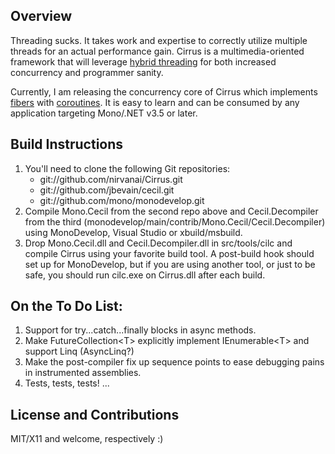Overview
--------

Threading sucks. It takes work and expertise to correctly utilize multiple threads for an actual performance gain. Cirrus is a multimedia-oriented framework that will leverage [hybrid threading](http://en.wikipedia.org/wiki/Thread_%28computer_science%29#N:M_.28Hybrid_threading.29) for both increased concurrency and programmer sanity.

Currently, I am releasing the concurrency core of Cirrus which implements [fibers](http://en.wikipedia.org/wiki/Fiber_%28computer_science%29) with [coroutines](http://en.wikipedia.org/wiki/Coroutine). It is easy to learn and can be consumed by any application targeting Mono/.NET v3.5 or later.

Build Instructions
------------------

1. You'll need to clone the following Git repositories:
	* git://github.com/nirvanai/Cirrus.git
	* git://github.com/jbevain/cecil.git
	* git://github.com/mono/monodevelop.git
2. Compile Mono.Cecil from the second repo above and Cecil.Decompiler from the third (monodevelop/main/contrib/Mono.Cecil/Cecil.Decompiler) using MonoDevelop, Visual Studio or xbuild/msbuild.
3. Drop Mono.Cecil.dll and Cecil.Decompiler.dll in src/tools/cilc and compile Cirrus using your favorite build tool. A post-build hook should set up for MonoDevelop, but if you are using another tool, or just to be safe, you should run cilc.exe on Cirrus.dll after each build.

On the To Do List:
------------------

1. Support for try...catch...finally blocks in async methods.
2. Make FutureCollection&lt;T&gt; explicitly implement IEnumerable&lt;T&gt; and support Linq (AsyncLinq?)
3. Make the post-compiler fix up sequence points to ease debugging pains in instrumented assemblies.
4. Tests, tests, tests!
...


License and Contributions
-------------------------

MIT/X11 and welcome, respectively :)
